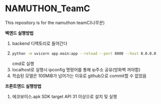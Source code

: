 # NAMUTHON_TeamC
This repository is for the namuthon teamC(나무꾼)

**벡엔드 실행방법**
1. backend 디렉토리로 들어간다
2. ```bash
   python -m uvicorn app.main:app --reload --port 8000 --host 0.0.0.0
   ```
   cmd로 실행
3. localhost로 실행시 ipconfig 명령어를 통해 ip주소 공유(방화벽 꺼야함)
4. 학습된 모델은 100MiB가 넘어가는 이유로 github으로 commit할 수 없었음

**프론트엔드 실행방법**
1. 에코보이스.apk SDK target API 31 이상으로 설치 및 실행
